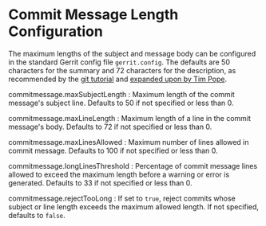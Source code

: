 Commit Message Length Configuration
===================================

The maximum lengths of the subject and message body can be
configured in the standard Gerrit config file `gerrit.config`.
The defaults are 50 characters for the summary and 72 characters
for the description, as recommended by the
[git tutorial](https://kernel.googlesource.com/pub/scm/git/git/+/927a503cd07718ea0f700052043f383253904a56/Documentation/tutorial.txt#64)
and [expanded upon by Tim Pope](http://www.tpope.net/node/106).

commitmessage.maxSubjectLength
:	Maximum length of the commit message's subject line.  Defaults
	to 50 if not specified or less than 0.

commitmessage.maxLineLength
:	Maximum length of a line in the commit message's body.  Defaults
	to 72 if not specified or less than 0.

commitmessage.maxLinesAllowed
:	Maximum number of lines allowed in commit message. Defaults
	to 100 if not specified or less than 0.

commitmessage.longLinesThreshold
:	Percentage of commit message lines allowed to exceed the
	maximum length before a warning or error is generated.  Defaults
	to 33 if not specified or less than 0.

commitmessage.rejectTooLong
:	If set to `true`, reject commits whose subject or line
	length exceeds the maximum allowed length.  If not
	specified, defaults to `false`.
